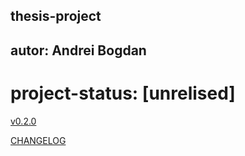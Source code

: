 ## thesis-project
## autor: Andrei Bogdan
# project-status: [unrelised]

[v0.2.0](index.html)

[CHANGELOG](CHANGELOG.md)